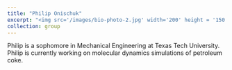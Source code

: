 ```yaml
---
title: "Philip Onischuk"
excerpt: "<img src='/images/bio-photo-2.jpg' width='200' height = '150'>"
collection: group
---
```


Philip is a sophomore in Mechanical Engineering at Texas Tech University. Philip is currently working on molecular dynamics simulations of petroleum coke.
